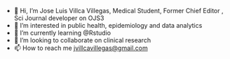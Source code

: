 - 👋 Hi, I’m Jose Luis Villca Villegas, Medical Student, Former Chief Editor , Sci Journal developer on OJS3
- 👀 I’m interested in public health, epidemiology and data analytics
- 🌱 I’m currently learning @Rstudio 
- 💞️ I’m looking to collaborate on clinical research
- 📫 How to reach me jvillcavillegas@gmail.com

<!---
jvillcavillegas/jvillcavillegas is a ✨ special ✨ repository because its `README.md` (this file) appears on your GitHub profile.
You can click the Preview link to take a look at your changes.
--->
